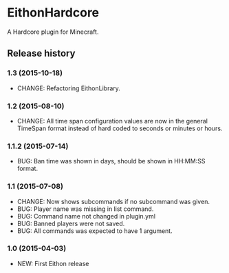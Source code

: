 # EithonHardcore

A Hardcore plugin for Minecraft.

## Release history

### 1.3 (2015-10-18)

* CHANGE: Refactoring EithonLibrary.

### 1.2 (2015-08-10)

* CHANGE: All time span configuration values are now in the general TimeSpan format instead of hard coded to seconds or minutes or hours.

### 1.1.2 (2015-07-14)

* BUG: Ban time was shown in days, should be shown in HH:MM:SS format.

### 1.1 (2015-07-08)

* CHANGE: Now shows subcommands if no subcommand was given.
* BUG: Player name was missing in list command.
* BUG: Command name not changed in plugin.yml
* BUG: Banned players were not saved.
* BUG: All commands was expected to have 1 argument.

### 1.0 (2015-04-03)

* NEW: First Eithon release

